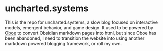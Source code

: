# uncharted.systems

This is the repo for uncharted.systems, a slow blog focused on interactive models, emergent behavior, and game design. It used to be powered by [Oboe](https://github.com/kmaasrud/oboe) to convert Obsidian markdown pages into html, but since Oboe has been abandoned, I need to transition the website into using another markdown powered blogging framework, or roll my own.


